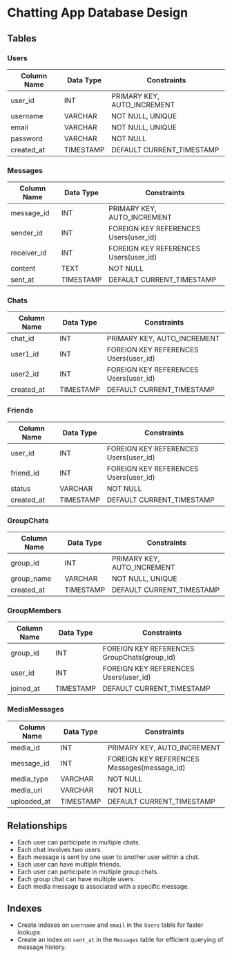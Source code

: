 # Chatting App Database Design

## Tables

### Users
| Column Name | Data Type | Constraints          |
|-------------|-----------|----------------------|
| user_id     | INT       | PRIMARY KEY, AUTO_INCREMENT |
| username    | VARCHAR   | NOT NULL, UNIQUE     |
| email       | VARCHAR   | NOT NULL, UNIQUE     |
| password    | VARCHAR   | NOT NULL             |
| created_at  | TIMESTAMP | DEFAULT CURRENT_TIMESTAMP |

### Messages
| Column Name | Data Type | Constraints          |
|-------------|-----------|----------------------|
| message_id  | INT       | PRIMARY KEY, AUTO_INCREMENT |
| sender_id   | INT       | FOREIGN KEY REFERENCES Users(user_id) |
| receiver_id | INT       | FOREIGN KEY REFERENCES Users(user_id) |
| content     | TEXT      | NOT NULL             |
| sent_at     | TIMESTAMP | DEFAULT CURRENT_TIMESTAMP |

### Chats
| Column Name | Data Type | Constraints          |
|-------------|-----------|----------------------|
| chat_id     | INT       | PRIMARY KEY, AUTO_INCREMENT |
| user1_id    | INT       | FOREIGN KEY REFERENCES Users(user_id) |
| user2_id    | INT       | FOREIGN KEY REFERENCES Users(user_id) |
| created_at  | TIMESTAMP | DEFAULT CURRENT_TIMESTAMP |

### Friends
| Column Name | Data Type | Constraints          |
|-------------|-----------|----------------------|
| user_id     | INT       | FOREIGN KEY REFERENCES Users(user_id) |
| friend_id   | INT       | FOREIGN KEY REFERENCES Users(user_id) |
| status      | VARCHAR   | NOT NULL             |
| created_at  | TIMESTAMP | DEFAULT CURRENT_TIMESTAMP |

### GroupChats
| Column Name | Data Type | Constraints          |
|-------------|-----------|----------------------|
| group_id    | INT       | PRIMARY KEY, AUTO_INCREMENT |
| group_name  | VARCHAR   | NOT NULL, UNIQUE     |
| created_at  | TIMESTAMP | DEFAULT CURRENT_TIMESTAMP |

### GroupMembers
| Column Name | Data Type | Constraints          |
|-------------|-----------|----------------------|
| group_id    | INT       | FOREIGN KEY REFERENCES GroupChats(group_id) |
| user_id     | INT       | FOREIGN KEY REFERENCES Users(user_id) |
| joined_at   | TIMESTAMP | DEFAULT CURRENT_TIMESTAMP |

### MediaMessages
| Column Name | Data Type | Constraints          |
|-------------|-----------|----------------------|
| media_id    | INT       | PRIMARY KEY, AUTO_INCREMENT |
| message_id  | INT       | FOREIGN KEY REFERENCES Messages(message_id) |
| media_type  | VARCHAR   | NOT NULL             |
| media_url   | VARCHAR   | NOT NULL             |
| uploaded_at | TIMESTAMP | DEFAULT CURRENT_TIMESTAMP |

## Relationships

- Each user can participate in multiple chats.
- Each chat involves two users.
- Each message is sent by one user to another user within a chat.
- Each user can have multiple friends.
- Each user can participate in multiple group chats.
- Each group chat can have multiple users.
- Each media message is associated with a specific message.

## Indexes

- Create indexes on `username` and `email` in the `Users` table for faster lookups.
- Create an index on `sent_at` in the `Messages` table for efficient querying of message history.

